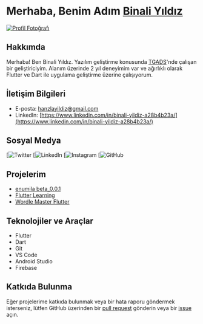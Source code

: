 # Merhaba, Benim Adım [Binali Yıldız](https://www.linkedin.com/in/binali-yildiz-a28b4b23a/)

[![Profil Fotoğrafı](![image](https://github.com/binaliyd/flutter_enumila_beta0.0.2/assets/77293773/6a3c0294-3495-421b-af24-8076d00dc356)
)](https://www.linkedin.com/in/binali-yildiz-a28b4b23a/)

## Hakkımda

Merhaba! Ben Binali Yıldız. Yazılım geliştirme konusunda [TGADS](https://www.linkedin.com/company/tgads0/)'nde çalışan bir geliştiriciyim. Alanım üzerinde 2 yıl deneyimim var ve ağırlıklı olarak Flutter ve Dart ile uygulama geliştirme üzerine çalışıyorum.

## İletişim Bilgileri

- E-posta: [hanzlayildiz@gmail.com](mailto:hanzlayildiz@gmail.com)
- LinkedIn: [https://www.linkedin.com/in/binali-yildiz-a28b4b23a/](https://www.linkedin.com/in/binali-yildiz-a28b4b23a/)

## Sosyal Medya

[![Twitter](https://twitter.com/binaliyl)
[![LinkedIn](https://www.linkedin.com/in/binali-yildiz-a28b4b23a/)
[![Instagram](https://instagram.com/biinaliy?igshid=NTc4MTIwNjQ2YQ==)
[![GitHub](https://github.com/binaliyd)

## Projelerim

- [enumila beta_0.0.1](https://github.com/binaliyd/enumila_beta_0.0.1)
- [Flutter Learning](https://github.com/binaliyd/flutter_learning)
- [Wordle Master Flutter](https://github.com/binaliyd/wordle-master-flutter)

## Teknolojiler ve Araçlar

- Flutter
- Dart
- Git
- VS Code
- Android Studio
- Firebase

## Katkıda Bulunma

Eğer projelerime katkıda bulunmak veya bir hata raporu göndermek isterseniz, lütfen GitHub üzerinden bir [pull request](https://github.com/kullanici-adi/proje/pulls) gönderin veya bir [issue](https://github.com/kullanici-adi/proje/issues) açın.

